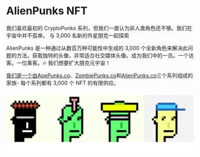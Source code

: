 # AlienPunks NFT

我们喜欢最初的 CryptoPunks 系列，但我们一直认为非人类角色还不够。我们在宇宙中并不孤单。‍ 与 3,000 名新的外星朋克一起探索

AlienPunks 是一种通过从数百万种可能性中生成的 3,000 个全新角色来解决此问题的方法。获取独特的头像，非常适合社交媒体头像。成为我们中的一员。一个访客。一位乘客。🔥 我们想要扩大朋克元宇宙！

[我们是一个由ApePunks.co](https://apepunks.co/)、[ZombiePunks.co](https://zombiepunks.co/)和[AlienPunks.co](https://alienpunks.co/)三个系列组成的家族- 每个系列都有 3,000 个 NFT 的有限供应。

![punks](punks.png)
